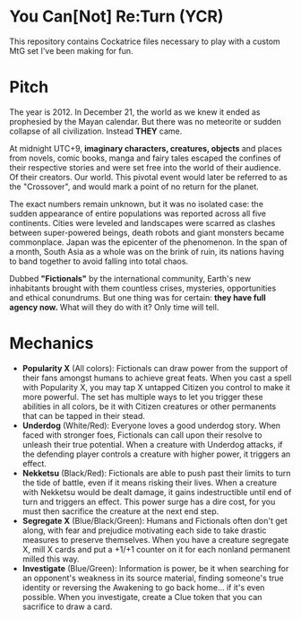 # You Can[Not] Re:Turn (YCR)
This repository contains Cockatrice files necessary to play with a custom MtG set I've been making for fun.

# Pitch
The year is 2012. In December 21, the world as we knew it ended as prophesied by the Mayan calendar. But there was no meteorite or sudden collapse of all civilization. Instead **THEY** came.

At midnight UTC+9, **imaginary characters, creatures, objects** and places from novels, comic books, manga and fairy tales escaped the confines of their respective stories and were set free into the world of their audience. Of their creators. Our world. This pivotal event would later be referred to as the "Crossover", and would mark a point of no return for the planet.

The exact numbers remain unknown, but it was no isolated case: the sudden appearance of entire populations was reported across all five continents. Cities were leveled and landscapes were scarred as clashes between super-powered beings, death robots and giant monsters became commonplace. Japan was the epicenter of the phenomenon. In the span of a month, South Asia as a whole was on the brink of ruin, its nations having to band together to avoid falling into total chaos.

Dubbed **"Fictionals"** by the international community, Earth's new inhabitants brought with them countless crises, mysteries, opportunities and ethical conundrums. But one thing was for certain: **they have full agency now.** What will they do with it? Only time will tell.

# Mechanics
- **Popularity X** (All colors): Fictionals can draw power from the support of their fans amongst humans to achieve great feats. When you cast a spell with Popularity X, you may tap X untapped Citizen you control to make it more powerful. The set has multiple ways to let you trigger these abilities in all colors, be it with Citizen creatures or other permanents that can be tapped in their stead.
- **Underdog** (White/Red): Everyone loves a good underdog story. When faced with stronger foes, Fictionals can call upon their resolve to unleash their true potential. When a creature with Underdog attacks, if the defending player controls a creature with higher power, it triggers an effect.
- **Nekketsu** (Black/Red): Fictionals are able to push past their limits to turn the tide of battle, even if it means risking their lives. When a creature with Nekketsu would be dealt damage, it gains indestructible until end of turn and triggers an effect. This power surge has a dire cost, for you must then sacrifice the creature at the next end step.
- **Segregate X** (Blue/Black/Green): Humans and Fictionals often don't get along, with fear and prejudice motivating each side to take drastic measures to preserve themselves. When you have a creature segregate X, mill X cards and put a +1/+1 counter on it for each nonland permanent milled this way.
- **Investigate** (Blue/Green): Information is power, be it when searching for an opponent's weakness in its source material, finding someone's true identity or reversing the Awakening to go back home... if it's even possible. When you investigate, create a Clue token that you can sacrifice to draw a card.
